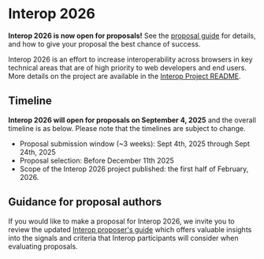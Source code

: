 # Interop 2026

**Interop 2026 is now open for proposals!** See the [proposal guide](../proposal_guide.md) for details, and how to give your proposal the best chance of success.

Interop 2026 is an effort to increase interoperability across browsers in key technical areas that are of high priority to web developers and end users. More details on the project are available in the [Interop Project README](https://github.com/web-platform-tests/interop/blob/main/README.md).

## Timeline

**Interop 2026 will open for proposals on September 4, 2025** and the overall timeline is as below. Please note that the timelines are subject to change.
- Proposal submission window (~3 weeks): Sept 4th, 2025 through Sept 24th, 2025
- Proposal selection: Before December 11th 2025
- Scope of the Interop 2026 project published: the first half of February, 2026.

## Guidance for proposal authors

If you would like to make a proposal for Interop 2026, we invite you to review the updated [Interop proposer's guide](../proposal_guide.md) which offers valuable insights into the signals and criteria that Interop participants will consider when evaluating proposals.
